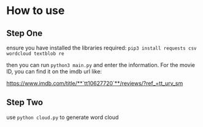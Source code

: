 # How to use

## Step One

ensure you have installed the libraries required:
`pip3 install requests csv wordcloud textblob re`



then you can run `python3 main.py` and enter the information. For the movie ID, you can find it on the imdb url
like: 


https://www.imdb.com/title/**`tt10627720`**/reviews/?ref_=tt_urv_sm

## Step Two

use `python cloud.py` to generate word cloud

